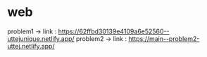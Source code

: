 # web

problem1 -> link : https://62ffbd30139e4109a6e52560--uttejunique.netlify.app/
problem2 -> link : https://main--problem2-uttej.netlify.app/

